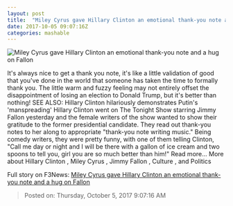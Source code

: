 ```yaml
---
layout: post
title:  "Miley Cyrus gave Hillary Clinton an emotional thank-you note and a hug on Fallon"
date: 2017-10-05 09:07:16Z
categories: mashable
---
```


![Miley Cyrus gave Hillary Clinton an emotional thank-you note and a hug on Fallon](https://i.amz.mshcdn.com/sRngetbTARsrGS3RwGxUDuf3ZgM=/1200x630/2017%2F10%2F05%2F7f%2F7f50855f52694d6ebdc90ce4001d69b8.4118f.jpg)

It's always nice to get a thank you note, it's like a little validation of good that you've done in the world that someone has taken the time to formally thank you. The little warm and fuzzy feeling may not entirely offset the disappointment of losing an election to Donald Trump, but it's better than nothing! SEE ALSO: Hillary Clinton hilariously demonstrates Putin's 'manspreading' Hillary Clinton went on The Tonight Show starring Jimmy Fallon yesterday and the female writers of the show wanted to show their gratitude to the former presidential candidate. They read out thank-you notes to her along to appropriate "thank-you note writing music." Being comedy writers, they were pretty funny, with one of them telling Clinton, "Call me day or night and I will be there with a gallon of ice cream and two spoons to tell you, girl you are so much better than him!" Read more... More about Hillary Clinton , Miley Cyrus , Jimmy Fallon , Culture , and Politics


Full story on F3News: [Miley Cyrus gave Hillary Clinton an emotional thank-you note and a hug on Fallon](http://www.f3nws.com/n/T2NuMB)

> Posted on: Thursday, October 5, 2017 9:07:16 AM
